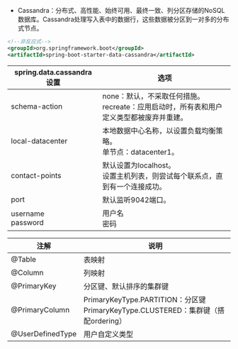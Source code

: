 - Cassandra：分布式、高性能、始终可用、最终一致、列分区存储的NoSQL数据库。Cassandra处理写入表中的数据行，这些数据被分区到一对多的分布式节点。

```xml
<!--非反应式-->
<groupId>org.springframework.boot</groupId>
<artifactId>spring-boot-starter-data-cassandra</artifactId>
```

| spring.data.cassandra设置 | 选项                                                         |
| ------------------------- | ------------------------------------------------------------ |
| schema-action             | none：默认，不采取任何措施。<br />recreate：应用启动时，所有表和用户定义类型都被废弃并重建。 |
| local-datacenter          | 本地数据中心名称，以设置负载均衡策略。<br />单节点：datacenter1。 |
| contact-points            | 默认设置为localhost。<br />设置主机列表，则尝试每个联系点，直到有一个连接成功。 |
| port                      | 默认监听9042端口。                                           |
| username<br />password    | 用户名<br />密码                                             |

| 注解             | 说明                                                         |
| ---------------- | ------------------------------------------------------------ |
| @Table           | 表映射                                                       |
| @Column          | 列映射                                                       |
| @PrimaryKey      | 分区键、默认排序的集群键                                     |
| @PrimaryColumn   | PrimaryKeyType.PARTITION：分区键<br />PrimaryKeyType.CLUSTERED：集群键（搭配ordering） |
| @UserDefinedType | 用户自定义类型                                               |
